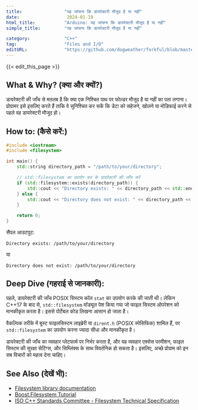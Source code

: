 ```yaml
---
title:                "यह जांचना कि डायरेक्टरी मौजूद है या नहीं"
date:                  2024-01-19
html_title:           "Arduino: यह जांचना कि डायरेक्टरी मौजूद है या नहीं"
simple_title:         "यह जांचना कि डायरेक्टरी मौजूद है या नहीं"

category:             "C++"
tag:                  "Files and I/O"
editURL:              "https://github.com/dogweather/forkful/blob/master/content/hi/cpp/checking-if-a-directory-exists.md"
---
```


{{< edit_this_page >}}

## What & Why? (क्या और क्यों?)

डायरेक्टरी की जाँच से मतलब है कि क्या एक निश्चित पाथ पर फोल्डर मौजूद है या नहीं का पता लगाना। प्रोग्रामर इसे इसलिए करते हैं ताकि वे सुनिश्चित कर सकें कि डेटा को सहेजने, खोलने या मोडिफाई करने से पहले वह डायरेक्टरी मौजूद हो।

## How to: (कैसे करें:)

```c++
#include <iostream>
#include <filesystem>

int main() {
    std::string directory_path = "/path/to/your/directory";

    // std::filesystem का उपयोग कर के डायरेक्टरी की जाँच करें
    if (std::filesystem::exists(directory_path)) {
        std::cout << "Directory exists: " << directory_path << std::endl;
    } else {
        std::cout << "Directory does not exist: " << directory_path << std::endl;
    }

    return 0;
}
```

सैंपल आउटपुट:

```
Directory exists: /path/to/your/directory
```
या
```
Directory does not exist: /path/to/your/directory
```

## Deep Dive (गहराई से जानकारी):

पहले, डायरेक्टरी की जाँच POSIX सिस्टम कॉल `stat` का उपयोग करके की जाती थी। लेकिन C++17 के बाद से, `std::filesystem` मॉड्यूल पेश किया गया जो फाइल सिस्टम ऑपरेशन को मानकीकृत करता है। इससे पोर्टेबल कोड लिखना आसान हो जाता है।

वैकल्पिक तरीके में बूस्ट फाइलसिस्टम लाइब्रेरी या `dirent.h` (POSIX स्पेसिफिक) शामिल हैं, पर `std::filesystem` का उपयोग करना ज्यादा सीधा और मानकीकृत है।

डायरेक्टरी की जाँच का व्यवहार प्लेटफार्म पर निर्भर करता है, और यह व्यवहार एक्सेस परमीशन, फाइल सिस्टम की सुरक्षा सेटिंग्स, और सिम्लिंक्स के साथ विवर्तनिक हो सकता है। इसलिए, अच्छे प्रोग्राम को इन सब विचारों को महत्व देना चाहिए।

## See Also (देखें भी):

- [Filesystem library documentation](https://en.cppreference.com/w/cpp/filesystem)
- [Boost.Filesystem Tutorial](https://www.boost.org/doc/libs/1_75_0/libs/filesystem/doc/tutorial.html)
- [ISO C++ Standards Committee - Filesystem Technical Specification](https://isocpp.org/std/the-standard)
